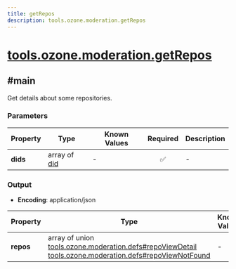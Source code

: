 ```yaml
---
title: getRepos
description: tools.ozone.moderation.getRepos
---
```


# [tools.ozone.moderation.getRepos](https://github.com/myConsciousness/atproto.dart/blob/main/lexicons/tools/ozone/moderation/getRepos.json)

## #main

Get details about some repositories.

### Parameters

| Property | Type | Known Values | Required | Description |
| --- | --- | --- | :---: | --- |
| **dids** | array of [did](https://atproto.com/specs/did) | - | ✅ | - |

### Output

- **Encoding**: application/json

| Property | Type | Known Values | Required | Description |
| --- | --- | --- | :---: | --- |
| **repos** | array of union<br/>[tools.ozone.moderation.defs#repoViewDetail](../../../../lexicons/tools/ozone/moderation/defs.md#repoviewdetail)<br/>[tools.ozone.moderation.defs#repoViewNotFound](../../../../lexicons/tools/ozone/moderation/defs.md#repoviewnotfound) | - | ✅ | - |
